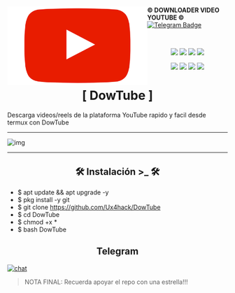<a href="https://github.com/"><img alt="AwesomeWM Logo" height="180" align = "left" src="https://github.com/Ux4hack/DowTube/blob/main/images/logo.png"></a>
<b> © DOWNLOADER VIDEO YOUTUBE ©</b>
[![Telegram Badge](https://img.shields.io/badge/-Ux4hack-32C803?style=for-the-badge&logo=telegram&logoColor=blue&link=https://t.me/Ux4hack)](https://t.me/Ux4hack)
  <p>&nbsp; </p>

<p align="center">
  <img src="https://img.shields.io/github/license/Ux4hack/DowTube?style=for-the-badge">
  <img src="https://img.shields.io/github/stars/Ux4hack/DowTube?style=for-the-badge">
  <img src="https://img.shields.io/github/issues/Ux4hack/DowTube?color=red&style=for-the-badge">
  <img src="https://img.shields.io/github/forks/Ux4hack/DowTube?color=green&style=for-the-badge">
</p>

<p align="center">
  <img src="https://img.shields.io/badge/Author-Ux4hack-blue?style=flat-square">
  <img src="https://img.shields.io/badge/Open%20Source-Yes-darkgreen?style=flat-square">
  <img src="https://img.shields.io/badge/Maintained%3F-Yes-lightblue?style=flat-square">
  <img src="https://img.shields.io/badge/Written%20In-Bash-darkcyan?style=flat-square">
  </p>

<h1 align="center"> [ DowTube ]  </h1>

Descarga videos/reels de la plataforma YouTube rapido y facil desde termux con DowTube

---

![img](https://github.com/Ux4hack/DowTube/blob/main/images/DowTube.png)

---

<h2 align="center"> 🛠️ Instalación >_ 🛠️ </h2>

* $ apt update && apt upgrade -y
* $ pkg install -y git
* $ git clone https://github.com/Ux4hack/DowTube
* $ cd DowTube
* $ chmod +x *
* $ bash DowTube


<h2 align="center"> Telegram </h2>

[![chat](https://img.shields.io/badge/TELEGRAM-CHAT-green?style=for-the-badge&logo=telegram)](https://t.me/Ux4hack)

> NOTA FINAL: Recuerda apoyar el repo con una estrella!!!

